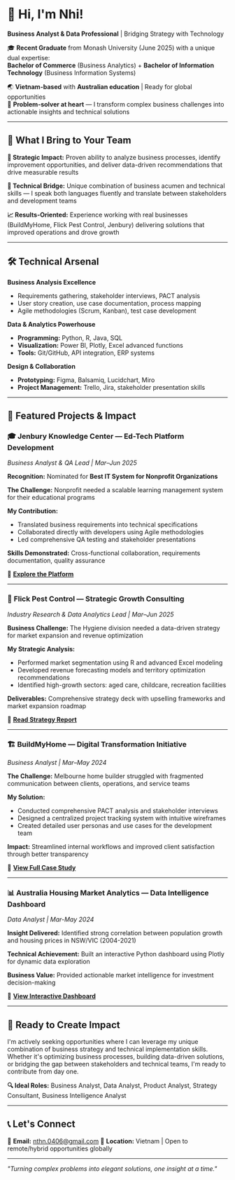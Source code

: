 # 👋 Hi, I'm Nhi!

**Business Analyst & Data Professional** | Bridging Strategy with Technology

🎓 **Recent Graduate** from Monash University (June 2025) with a unique dual expertise:  
**Bachelor of Commerce** (Business Analytics) + **Bachelor of Information Technology** (Business Information Systems)

🌏 **Vietnam-based** with **Australian education** | Ready for global opportunities  
🧠 **Problem-solver at heart** — I transform complex business challenges into actionable insights and technical solutions

---

## 💼 What I Bring to Your Team

**🎯 Strategic Impact:** Proven ability to analyze business processes, identify improvement opportunities, and deliver data-driven recommendations that drive measurable results

**🔗 Technical Bridge:** Unique combination of business acumen and technical skills — I speak both languages fluently and translate between stakeholders and development teams

**📈 Results-Oriented:** Experience working with real businesses (BuildMyHome, Flick Pest Control, Jenbury) delivering solutions that improved operations and drove growth

---

## 🛠️ Technical Arsenal

**Business Analysis Excellence**  
- Requirements gathering, stakeholder interviews, PACT analysis  
- User story creation, use case documentation, process mapping  
- Agile methodologies (Scrum, Kanban), test case development  

**Data & Analytics Powerhouse**  
- **Programming:** Python, R, Java, SQL  
- **Visualization:** Power BI, Plotly, Excel advanced functions  
- **Tools:** Git/GitHub, API integration, ERP systems  

**Design & Collaboration**  
- **Prototyping:** Figma, Balsamiq, Lucidchart, Miro  
- **Project Management:** Trello, Jira, stakeholder presentation skills  

---

## 🚀 Featured Projects & Impact

### 🎓 **Jenbury Knowledge Center** — Ed-Tech Platform Development
*Business Analyst & QA Lead | Mar–Jun 2025*

**Recognition:** Nominated for **Best IT System for Nonprofit Organizations**

**The Challenge:** Nonprofit needed a scalable learning management system for their educational programs

**My Contribution:**  
- Translated business requirements into technical specifications  
- Collaborated directly with developers using Agile methodologies  
- Led comprehensive QA testing and stakeholder presentations  

**Skills Demonstrated:** Cross-functional collaboration, requirements documentation, quality assurance

🔗 **[Explore the Platform](h)**

---

### 🧼 **Flick Pest Control** — Strategic Growth Consulting
*Industry Research & Data Analytics Lead | Mar–Jun 2025*

**Business Challenge:** The Hygiene division needed a data-driven strategy for market expansion and revenue optimization

**My Strategic Analysis:**  
- Performed market segmentation using R and advanced Excel modeling  
- Developed revenue forecasting models and territory optimization recommendations  
- Identified high-growth sectors: aged care, childcare, recreation facilities  

**Deliverables:** Comprehensive strategy deck with upselling frameworks and market expansion roadmap

🔗 **[Read Strategy Report]((https://nn-projects.github.io/flick-strategy-project/))**

---

### 🏗️ **BuildMyHome** — Digital Transformation Initiative
*Business Analyst | Mar–May 2024*

**The Challenge:** Melbourne home builder struggled with fragmented communication between clients, operations, and service teams

**My Solution:**  
- Conducted comprehensive PACT analysis and stakeholder interviews  
- Designed a centralized project tracking system with intuitive wireframes  
- Created detailed user personas and use cases for the development team  

**Impact:** Streamlined internal workflows and improved client satisfaction through better transparency

🔗 **[View Full Case Study]()**

---


### 📊 **Australia Housing Market Analytics** — Data Intelligence Dashboard
*Data Analyst | Mar-May 2024*

**Insight Delivered:** Identified strong correlation between population growth and housing prices in NSW/VIC (2004-2021)

**Technical Achievement:** Built an interactive Python dashboard using Plotly for dynamic data exploration

**Business Value:** Provided actionable market intelligence for investment decision-making

🔗 **[View Interactive Dashboard]()**

---



## 🎯 Ready to Create Impact

I'm actively seeking opportunities where I can leverage my unique combination of business strategy and technical implementation skills. Whether it's optimizing business processes, building data-driven solutions, or bridging the gap between stakeholders and technical teams, I'm ready to contribute from day one.

**🔍 Ideal Roles:** Business Analyst, Data Analyst, Product Analyst, Strategy Consultant, Business Intelligence Analyst

---

## 📞 Let's Connect

📧 **Email:** nthn.0406@gmail.com 
📍 **Location:** Vietnam | Open to remote/hybrid opportunities globally

---

*"Turning complex problems into elegant solutions, one insight at a time."*
